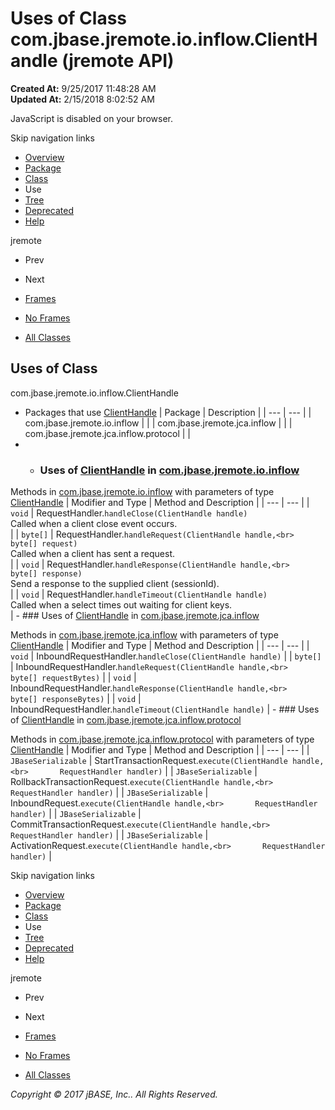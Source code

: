 # Uses of Class com.jbase.jremote.io.inflow.ClientHandle (jremote   API)

**Created At:** 9/25/2017 11:48:28 AM  
**Updated At:** 2/15/2018 8:02:52 AM  

<!--<br>    try {<br>        if (location.href.indexOf('is-external=true') == -1) {<br>            parent.document.title="Uses of Class com.jbase.jremote.io.inflow.ClientHandle (jremote   API)";<br>        }<br>    }<br>    catch(err) {<br>    }<br>//-->
JavaScript is disabled on your browser.

Skip navigation links

- [Overview](../../../../../../overview-summary.html)
- [Package](/39256-inflow/com_jbase_jremote_io_inflow_package-summary)
- [Class](/39256-inflow/com_jbase_jremote_io_inflow_ClientHandle "class in com.jbase.jremote.io.inflow")
- Use
- [Tree](/39256-inflow/com_jbase_jremote_io_inflow_package-tree)
- [Deprecated](../../../../../../deprecated-list.html)
- [Help](../../../../../../help-doc.html)


jremote <br>

- Prev
- Next


- [Frames](../../../../../../index.html?com/jbase/jremote/io/inflow/class-use//39257-class-use/com_jbase_jremote_io_inflow_class-use_ClientHandle)
- [No Frames](/39257-class-use/com_jbase_jremote_io_inflow_class-use_ClientHandle)


- [All Classes](../../../../../../allclasses-noframe.html)


<!--<br>  allClassesLink = document.getElementById("allclasses\_navbar\_top");<br>  if(window==top) {<br>    allClassesLink.style.display = "block";<br>  }<br>  else {<br>    allClassesLink.style.display = "none";<br>  }<br>  //-->

## Uses of Class
com.jbase.jremote.io.inflow.ClientHandle

- Packages that use [ClientHandle](/39256-inflow/com_jbase_jremote_io_inflow_ClientHandle "class in com.jbase.jremote.io.inflow") | Package | Description |
| --- | --- |
| com.jbase.jremote.io.inflow |   |
| com.jbase.jremote.jca.inflow |   |
| com.jbase.jremote.jca.inflow.protocol |   |
- - ### Uses of [ClientHandle](/39256-inflow/com_jbase_jremote_io_inflow_ClientHandle "class in com.jbase.jremote.io.inflow") in [com.jbase.jremote.io.inflow](/39256-inflow/com_jbase_jremote_io_inflow_package-summary)


Methods in [com.jbase.jremote.io.inflow](/39256-inflow/com_jbase_jremote_io_inflow_package-summary) with parameters of type [ClientHandle](/39256-inflow/com_jbase_jremote_io_inflow_ClientHandle "class in com.jbase.jremote.io.inflow") | Modifier and Type | Method and Description |
| --- | --- |
| `void` | RequestHandler.`handleClose(ClientHandle handle)`<br>Called when a client close event occurs.<br> |
| `byte[]` | RequestHandler.`handleRequest(ClientHandle handle,<br>             byte[] request)`<br>Called when a client has sent a request.<br> |
| `void` | RequestHandler.`handleResponse(ClientHandle handle,<br>              byte[] response)`<br>Send a response to the supplied client (sessionId).<br> |
| `void` | RequestHandler.`handleTimeout(ClientHandle handle)`<br>Called when a select times out waiting for client keys.<br> |
    - ### Uses of [ClientHandle](/39256-inflow/com_jbase_jremote_io_inflow_ClientHandle "class in com.jbase.jremote.io.inflow") in [com.jbase.jremote.jca.inflow](/39262-inflow/com_jbase_jremote_jca_inflow_package-summary)


Methods in [com.jbase.jremote.jca.inflow](/39262-inflow/com_jbase_jremote_jca_inflow_package-summary) with parameters of type [ClientHandle](/39256-inflow/com_jbase_jremote_io_inflow_ClientHandle "class in com.jbase.jremote.io.inflow") | Modifier and Type | Method and Description |
| --- | --- |
| `void` | InboundRequestHandler.`handleClose(ClientHandle handle)`  |
| `byte[]` | InboundRequestHandler.`handleRequest(ClientHandle handle,<br>             byte[] requestBytes)`  |
| `void` | InboundRequestHandler.`handleResponse(ClientHandle handle,<br>              byte[] responseBytes)`  |
| `void` | InboundRequestHandler.`handleTimeout(ClientHandle handle)`  |
    - ### Uses of [ClientHandle](/39256-inflow/com_jbase_jremote_io_inflow_ClientHandle "class in com.jbase.jremote.io.inflow") in [com.jbase.jremote.jca.inflow.protocol](/39264-protocol/com_jbase_jremote_jca_inflow_protocol_package-summary)


Methods in [com.jbase.jremote.jca.inflow.protocol](/39264-protocol/com_jbase_jremote_jca_inflow_protocol_package-summary) with parameters of type [ClientHandle](/39256-inflow/com_jbase_jremote_io_inflow_ClientHandle "class in com.jbase.jremote.io.inflow") | Modifier and Type | Method and Description |
| --- | --- |
| `JBaseSerializable` | StartTransactionRequest.`execute(ClientHandle handle,<br>       RequestHandler handler)`  |
| `JBaseSerializable` | RollbackTransactionRequest.`execute(ClientHandle handle,<br>       RequestHandler handler)`  |
| `JBaseSerializable` | InboundRequest.`execute(ClientHandle handle,<br>       RequestHandler handler)`  |
| `JBaseSerializable` | CommitTransactionRequest.`execute(ClientHandle handle,<br>       RequestHandler handler)`  |
| `JBaseSerializable` | ActivationRequest.`execute(ClientHandle handle,<br>       RequestHandler handler)`  |

Skip navigation links

- [Overview](../../../../../../overview-summary.html)
- [Package](/39256-inflow/com_jbase_jremote_io_inflow_package-summary)
- [Class](/39256-inflow/com_jbase_jremote_io_inflow_ClientHandle "class in com.jbase.jremote.io.inflow")
- Use
- [Tree](/39256-inflow/com_jbase_jremote_io_inflow_package-tree)
- [Deprecated](../../../../../../deprecated-list.html)
- [Help](../../../../../../help-doc.html)


jremote <br>

- Prev
- Next


- [Frames](../../../../../../index.html?com/jbase/jremote/io/inflow/class-use//39257-class-use/com_jbase_jremote_io_inflow_class-use_ClientHandle)
- [No Frames](/39257-class-use/com_jbase_jremote_io_inflow_class-use_ClientHandle)


- [All Classes](../../../../../../allclasses-noframe.html)


<!--<br>  allClassesLink = document.getElementById("allclasses\_navbar\_bottom");<br>  if(window==top) {<br>    allClassesLink.style.display = "block";<br>  }<br>  else {<br>    allClassesLink.style.display = "none";<br>  }<br>  //-->

*Copyright © 2017 jBASE, Inc.. All Rights Reserved.*
